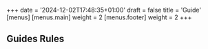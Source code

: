 +++
date = '2024-12-02T17:48:35+01:00'
draft = false
title = 'Guide'
[menus]
  [menus.main]
    weight = 2
  [menus.footer]
    weight = 2
+++

## Guides Rules
